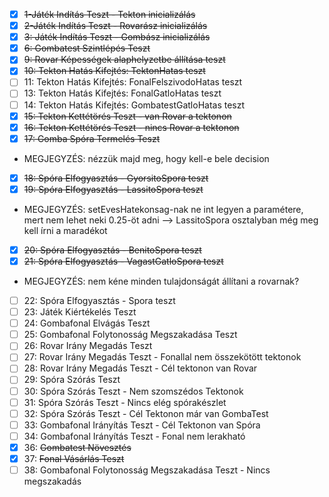 - [x] ~~1-Játék Indítás Teszt - Tekton inicializálás~~
- [x] ~~2-Játék Indítás Teszt - Rovarász inicializálás~~
- [x] ~~3: Játék Indítás Teszt - Gombász inicializálás~~
- [x] ~~6: Gombatest Szintlépés Teszt~~
- [x] ~~9: Rovar Képességek alaphelyzetbe állítása teszt~~
- [x] ~~10: Tekton Hatás Kifejtés: TektonHatas teszt~~
- [ ] 11: Tekton Hatás Kifejtés: FonalFelszivodoHatas teszt
- [ ] 13: Tekton Hatás Kifejtés: FonalGatloHatas teszt
- [ ] 14: Tekton Hatás Kifejtés: GombatestGatloHatas teszt
- [x] ~~15: Tekton Kettétörés Teszt - van Rovar a tektonon~~
- [x] ~~16: Tekton Kettétörés Teszt - nincs Rovar a tektonon~~
- [x] ~~17: Gomba Spóra Termelés Teszt~~ 
- MEGJEGYZÉS: nézzük majd meg, hogy kell-e bele decision
- [x] ~~18: Spóra Elfogyasztás - GyorsitoSpora teszt~~
- [x] ~~19: Spóra Elfogyasztás - LassitoSpora teszt~~
- MEGJEGYZÉS: setEvesHatekonsag-nak ne int legyen a paramétere, mert nem lehet neki 0.25-öt adni --> LassitoSpora osztalyban még meg kell írni a maradékot
- [x] ~~20: Spóra Elfogyasztás - BenitoSpora teszt~~
- [x] ~~21: Spóra Elfogyasztás - VagastGatloSpora teszt~~
- MEGJEGYZÉS: nem kéne minden tulajdonságát állítani a rovarnak?
- [ ] 22: Spóra Elfogyasztás - Spora teszt
- [ ] 23: Játék Kiértékelés Teszt
- [ ] 24: Gombafonal Elvágás Teszt
- [ ] 25: Gombafonal Folytonosság Megszakadása Teszt
- [ ] 26: Rovar Irány Megadás Teszt
- [ ] 27: Rovar Irány Megadás Teszt - Fonallal nem összekötött tektonok
- [ ] 28: Rovar Irány Megadás Teszt - Cél tektonon van Rovar
- [ ] 29: Spóra Szórás Teszt
- [ ] 30: Spóra Szórás Teszt - Nem szomszédos Tektonok
- [ ] 31: Spóra Szórás Teszt - Nincs elég spórakészlet
- [ ] 32: Spóra Szórás Teszt - Cél Tektonon már van GombaTest
- [ ] 33: Gombafonal Irányítás Teszt - Cél Tektonon van Spóra
- [ ] 34: Gombafonal Irányítás Teszt - Fonal nem lerakható
- [x] 36: ~~Gombatest Növesztés~~
- [x] 37: ~~Fonal Vásárlás Teszt~~
- [ ] 38: Gombafonal Folytonosság Megszakadása Teszt - Nincs megszakadás

